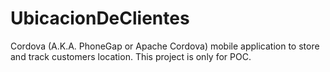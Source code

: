 UbicacionDeClientes
===================

Cordova (A.K.A. PhoneGap or Apache Cordova) mobile application to store and track customers location. This project is only for POC.
